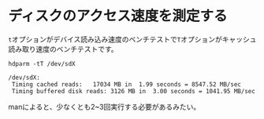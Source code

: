 # ディスクのアクセス速度を測定する
`t`オプションがデバイス読み込み速度のベンチテストで`T`オプションがキャッシュ読み取り速度のベンチテストです。
```
hdparm -tT /dev/sdX
```
```
/dev/sdX:
 Timing cached reads:   17034 MB in  1.99 seconds = 8547.52 MB/sec
 Timing buffered disk reads: 3126 MB in  3.00 seconds = 1041.95 MB/sec
```
manによると、少なくとも2~3回実行する必要があるみたい。
